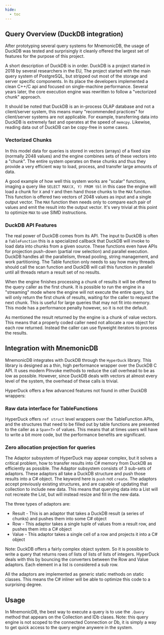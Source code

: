 ```yaml
---
hide:
  - toc
---
```


## Query Overview (DuckDB integration)

After prototyping several query systems for MnemonicDB, the usage of DuckDB was tested and surprisingly it cleanly offered
the largest set of features for the purpose of this project.

A short description of DuckDB is in order. DuckDB is a project started in 2018 by several researchers in the EU,
The project started with the main query system of PostgreSQL, but stripped out most of the storage and server specific components.
In its place the developers implemented a clean C++/C api and focused on single-machine performance. Several years later,
the core execution engine was rewritten to follow a "vectorized chunk" approach. 

It should be noted that DuckDB is an in-process OLAP database and not a client/server system, this means many "recommended practices"
for client/server systems are not applicable. For example, transferring data into DuckDB is extremely fast and operates at the
speed of `memcpy`. Likewise, reading data out of DuckDB can be copy-free in some cases.

### Vectorized Chunks
In this model data for queries is stored in vectors (arrays) of a fixed size (normally 2048 values) and the engine combines sets of these
vectors into a "chunk". The entire system operates on these chunks and thus they provide a very efficient way to load, process,
and transfer large amounts of data. 

A good example of how well this system works are "scalar" functions, imaging a query like `SELECT MAX(X, Y) FROM tbl` in this case
the engine will load a chunk for `X` and `Y` and then hand those chunks to the `MAX` function. This function is offered
two vectors of 2048 values as input and a single output vector. The `MAX` function then needs only to compare each pair 
of values and emit the result into the output vector. It's very trivial at this point to optimize `MAX` to use SIMD instructions.

### DuckDB API Features
The real power of DuckDB comes from its API. The input to DuckDB is often a `TableFunction` this is a specialized callback
that DuckDB will invoke to load data into chunks from a given source. These functions even have APIs for projection push-down 
(partial row selection) and parallel execution. DuckDB handles all the parallelism, thread pooling, string management, and 
work partitioning. The Table function only needs to say how many threads should call the scan function and DuckDB will call
this function in parallel until all threads return a result set of no results. 

When the engine finishes processing a chunk of results it will be offered to the query caller as the first chunk. It is possible
to run the engine in a "streaming" mode where the engine will not execute the entire query, but will only return the first chunk
of results, waiting for the caller to request the next chunk. This is useful for large queries that may not fit into memory. This
mode has a performance penalty however, so it is not the default. 

As mentioned the result returned by the engine is a chunk of value vectors. This means that a properly coded caller need not
allocate a row object for each row returned. Instead the caller can use flyweight iterators to process the results.


## Integration with MnemonicDB
MnemonicDB integrates with DuckDB through the `HyperDuck` library. This library is designed as a thin, high performance wrapper
over the DuckDB C API. It uses modern PInvoke methods to reduce the call overhead to be as low as possible. However, since DuckDB
deals with vectors at almost every level of the system, the overhead of these calls is trivial. 

HyperDuck offers a few advanced features not found in other DuckDB wrappers:

### Raw data interface for TableFunctions
HyperDuck offers `ref struct` level wrappers over the TableFunction APIs, and the structures that need to be filled out by 
table functions are presented to the caller as a `Span<T>` of values. This means that at times users will have to write a bit more
code, but the performance benefits are significant.

### Zero allocation projection for queries
The Adaptor subsystem of HyperDuck may appear complex, but it solves a critical problem, how to transfer results into C# memory 
from DuckDB as efficiently as possible. The Adaptor subsystem consists of 3 sub-sets of adaptors. These adaptors all take a 
DuckDB structure and push those results into a C# object. The keyword here is `push` not `create`. The adaptors accept previously 
existing structures, and are capable of updating that collection to include new data. This means that querying data into a List
will not recreate the List, but will instead resize and fill in the new data.

The three types of adaptors are:
* Result - This is an adaptor that takes a DuckDB result (a series of chunks) and pushes them into some C# object
* Row - This adaptor takes a single tuple of values from a result row, and pushes them into a C# object
* Value - This adaptor takes a single cell of a row and projects it into a C# object

Note: DuckDB offers a fairly complex object system. So it is possible to write a query that returns rows of lists of lists of lists
of integers. HyperDuck deals with this by bouncing the converters between the Row and Value adaptors. Each element in a list is considered
a sub row. 

All the adaptors are implemented as generic static methods on static classes. This means the C# inliner will be able to optimize 
this code to a surprising degree.


## Usage
In MnemonicDB, the best way to execute a query is to use the `.Query` method that appears on the Collection and IDb clases. Note: this
query engine is not scoped to the connected Connection or Db, it is simply a way to get quick access to the query engine anywere in the system. 
